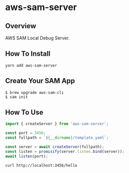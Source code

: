 # aws-sam-server

## Overview

AWS SAM Local Debug Server.

## How To Install

```
yarn add aws-sam-server
```

## Create Your SAM App

```
$ brew upgrade aws-sam-cli
$ sam init
```

## How To Use

```server.ts
import { createServer } from 'aws-sam-server';

const port = 3456;
const fullpath = `${__dirname}/template.yaml`;

const server = await createServer(fullpath);
const listen = promisify(server.listen.bind(server));
await listen(port);
```

```test.sh
curl http://localhost:3456/hello
```
